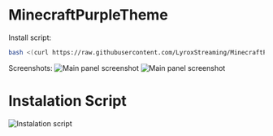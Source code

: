 # MinecraftPurpleTheme

Install script:
```sh
bash <(curl https://raw.githubusercontent.com/LyroxStreaming/MinecraftPurpleTheme/main/install.sh)
```

Screenshots:
![Main panel screenshot](https://cdn.discordapp.com/attachments/920581510510297169/1001607296138362880/Captura_de_pantalla_2022-07-26_212549.png "Main panel screenshot")
![Main panel screenshot](https://media.discordapp.net/attachments/920581510510297169/1001607296746528778/Captura_de_pantalla_2022-07-26_215606.png "Main panel screenshot")
# Instalation Script
![Instalation script](https://i.imgur.com/8hFZG5b.png "Instalation script")
